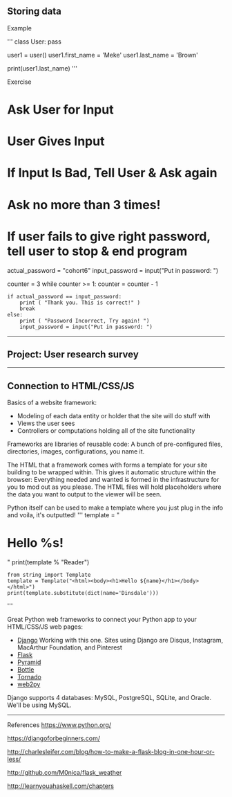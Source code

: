 ## Storing data

Example

'''
class User: 
    pass 

user1 = user()
user1.first_name = 'Meke'
user1.last_name = 'Brown'

print(user1.last_name)
'''

Exercise
# Ask User for Input
# User Gives Input

# If Input Is Bad, Tell User & Ask again
# Ask no more than 3 times!
# If user fails to give right password, tell user to stop & end program
actual_password = "cohort6"
input_password = input("Put in password: ")

counter = 3
while counter >= 1:
	counter = counter - 1

	if actual_password == input_password:
		print ( "Thank you. This is correct!" )
		break
	else:
		print ( "Password Incorrect, Try again! ")
		input_password = input("Put in password: ")


---
## Project: User research survey

---
## Connection to HTML/CSS/JS
Basics of a website framework:
- Modeling of each data entity or holder that the site will do stuff with 
- Views the user sees
- Controllers or computations holding all of the site functionality

Frameworks are libraries of reusable code: A bunch of pre-configured files, directories, images, configurations, you name it. 

The HTML that a framework comes with forms a template for your site building to be wrapped within. This gives it automatic structure within the browser: Everything needed and wanted is formed in the infrastructure for you to mod out as you please. The HTML files will hold placeholders where the data you want to output to the viewer will be seen.

Python itself can be used to make a template where you just plug in the info and voila, it's outputted!
'''
	template = "<html><body><h1>Hello %s!</h1></body></html>"
	print(template % "Reader")

	from string import Template
	template = Template("<html><body><h1>Hello ${name}</h1></body></html>")
	print(template.substitute(dict(name='Dinsdale')))
'''


Great Python web frameworks to connect your Python app to your HTML/CSS/JS web pages: 
- [Django](https://www.djangoproject.com/) Working with this one. Sites using Django are Disqus, Instagram, MacArthur Foundation, and Pinterest
- [Flask](http://flask.pocoo.org/)
- [Pyramid](https://pylonsproject.org/)
- [Bottle](https://bottlepy.org/docs/dev/)
- [Tornado](https://www.tornadoweb.org/en/stable/)
- [web2py](http://www.web2py.com/)


Django supports 4 databases: MySQL, PostgreSQL, SQLite, and Oracle. We'll be using MySQL.



---
References
https://www.python.org/

https://djangoforbeginners.com/

http://charlesleifer.com/blog/how-to-make-a-flask-blog-in-one-hour-or-less/

http://github.com/M0nica/flask_weather

http://learnyouahaskell.com/chapters